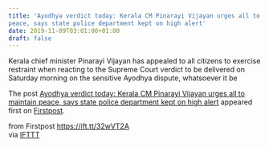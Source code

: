 ```yaml
---
title: 'Ayodhya verdict today: Kerala CM Pinarayi Vijayan urges all to maintain
peace, says state police department kept on high alert'
date: 2019-11-09T03:01:00+01:00
draft: false
---
```


Kerala chief minister Pinarayi Vijayan has appealed to all citizens to exercise restraint when reacting to the Supreme Court verdict to be delivered on Saturday morning on the sensitive Ayodhya dispute, whatsoever it be

The post [Ayodhya verdict today: Kerala CM Pinarayi Vijayan urges all to maintain peace, says state police department kept on high alert](http://www.firstpost.com/sports/ayodhya-verdict-today-kerala-cm-pinarayi-vijayan-urges-all-to-maintain-peace-says-state-police-department-kept-on-high-alert-7625271.html) appeared first on [Firstpost](http://www.firstpost.com).

  
  
from Firstpost https://ift.tt/32wVT2A  
via [IFTTT](https://ifttt.com/?ref=da&site=blogger)